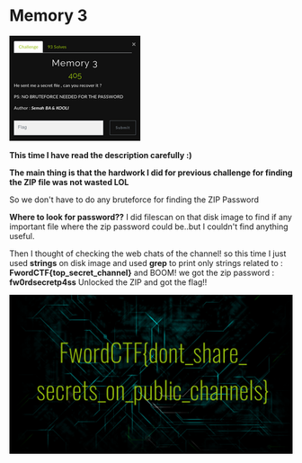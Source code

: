 # Memory 3


![](https://github.com/FrigidSec/CTFWriteups/blob/master/FwordCTF/Forensics/Memory/Images/Memory3.png)

**This time I have read the description carefully :)**

**The main thing is that the hardwork I did for previous challenge for finding the ZIP file was not wasted LOL**

So we don't have to do any bruteforce for finding the ZIP Password

**Where to look for password??** I did filescan on that disk image to find if any important file where the zip password could be..but I couldn't find anything useful.

Then I thought of checking the web chats of the channel! so this time I just used **strings** on disk image and used **grep** to print only strings related to :
**FwordCTF{top_secret_channel}** and BOOM! we got the zip password : **fw0rdsecretp4ss**
Unlocked the ZIP and got the flag!!

![](https://github.com/FrigidSec/CTFWriteups/blob/master/FwordCTF/Forensics/Memory/Images/flag1.png)
